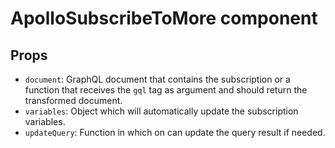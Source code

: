 # ApolloSubscribeToMore component

## Props

- `document`: GraphQL document that contains the subscription or a function that receives the `gql` tag as argument and should return the transformed document.
- `variables`: Object which will automatically update the subscription variables.
- `updateQuery`: Function in which on can update the query result if needed.

